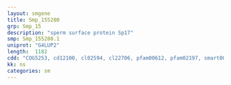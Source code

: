 ```yaml
---
layout: smgene
title: Smp_155280
grp: Smp_15
description: "sperm surface protein Sp17"
smp: Smp_155280.1
uniprot: "G4LUP2"
length:  1182
cdd: "COG5253, cd12100, cl02594, cl22706, pfam00612, pfam02197, smart00015, smart00394"
kk: ns
categories: sm
---
```

